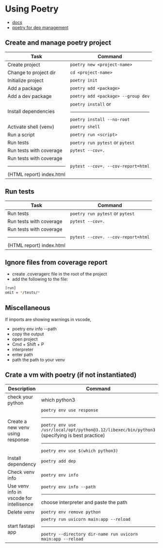 <!-- markdownlint-disable MD033 -->
# Using Poetry

- [docs](https://python-poetry.org/docs/)
- [poetry for dep management](../python/docker-fastapi-poetry/pyproject.toml)

## Create and manage poetry project

| Task                  | Command                             |
|-----------------------|-------------------------------------|
| Create project        | `poetry new <project-name>`         |
| Change to project dir | `cd <project-name>`                 |
| Initialize project    | `poetry init`                       |
| Add a package         | `poetry add <package>`              |
| Add a dev package     | `poetry add <package> --group dev`  |
| Install dependencies  | `poetry install` or <hr/> `poetry install --no-root`  |
| Activate shell (venv) | `poetry shell`                      |
| Run a script          | `poetry run <script>`               |
| Run tests             | `poetry run pytest` or `pytest`     |
| Run tests with coverage | `pytest --cov=.` |
| Run tests with coverage <hr/> (HTML report) index.html | `pytest --cov=. --cov-report=html` |

## Run tests

| Task                  | Command                             |
|-----------------------|-------------------------------------|
| Run tests             | `poetry run pytest` or `pytest`     |
| Run tests with coverage | `pytest --cov=.` |
| Run tests with coverage <hr/> (HTML report) index.html | `pytest --cov=. --cov-report=html` |

## Ignore files from coverage report

- create .coveragerc file in the root of the project
- add the following to the file:

```bash
[run]
omit = */tests/*
```

## Miscellaneous

If imports are showing warnings in vscode,

- poetry env info --path
- copy the output
- open project
- Cmd + Shift + P
- interpreter
- enter path
- path the path to your venv

## Crate a vm with poetry (if not instantiated)

| Description | Command |
|---------|----------|
| check your python | which python3 |
| Create a new venv using response | `poetry env use response` <hr/> `poetry env use /usr/local/opt/python@3.12/libexec/bin/python3` (specifying is best practice) <hr/> `poetry env use $(which python3)` |
| Install dependency | `poetry add dep` |
| Check venv info | `poetry env info` |
| Use venv info in vscode for intellisence | `poetry env info --path` <hr/> choose interpreter and paste the path |
| Delete venv | `poetry env remove python` |
| start fastapi app | `poetry run uvicorn main:app --reload`<hr/> `poetry --directory dir-name run uvicorn main:app --reload` |
